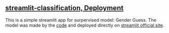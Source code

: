 [streamlit-classification, Deployment](https://github.com/cchuang2009/streamlit-classification)
---
This is a simple streamlit app for surpervised model: Gender Guess. The model was made by the [code]( https://github.com/cchuang2009/2022-1/blob/main/Python_IM/Week12_Gender_Predition_colab.ipynb) and deployed directly on [streamlit official site](http://share.streamlit.io).